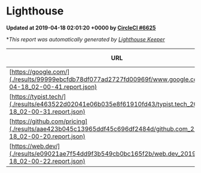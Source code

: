 
# Lighthouse

**Updated at 2019-04-18 02:01:20 +0000 by [CircleCI #6625](https://circleci.com/gh/ItinerisLtd/lighthouse-keeper-example/6625)**

**This report was automatically generated by [Lighthouse Keeper](https://github.com/itinerisltd/lighthouse-keeper)*

| URL | Performance | Accessibility | Best Practices | SEO | PWA | Updated At |
| --- | --- | --- | --- | --- | --- | --- |
| [https://google.com/](./results/99999ebcfdb78df077ad2727fd00969f/www.google.com_2019-04-18_02-00-41.report.json) | 0.96 | 0.71 | 0.93 | 0.82 | 0.58 | 2019-04-18T02:00:41.914Z |
| [https://typist.tech/](./results/e463522d02041e06b035e8f61910fd43/typist.tech_2019-04-18_02-00-31.report.json) | 1 |  |  |  |  | 2019-04-18T02:00:31.126Z |
| [https://github.com/pricing](./results/aae423b045c13965ddf45c696df2484d/github.com_2019-04-18_02-00-20.report.json) | 0.87 | 0.89 | 0.93 | 0.9 | 0.58 | 2019-04-18T02:00:20.983Z |
| [https://web.dev/](./results/e09021ae7f54dd9f3b549cb0bc165f2b/web.dev_2019-04-18_02-00-22.report.json) | 0.97 | 0.93 | 1 | 0.96 | 1 | 2019-04-18T02:00:22.418Z |
